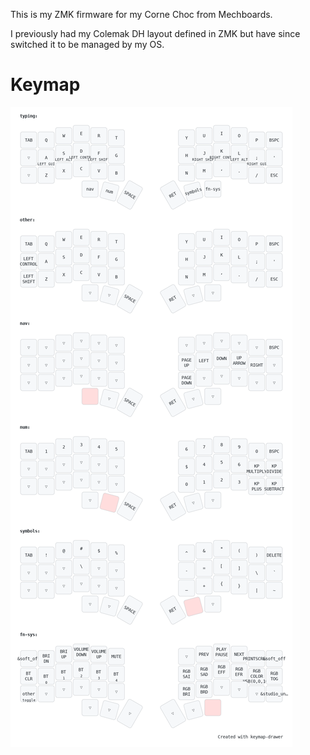 This is my ZMK firmware for my Corne Choc from Mechboards.

I previously had my Colemak DH layout defined in ZMK but have since switched it to be managed by my OS.

# Keymap
![my_keymap](./my_keymap.png)
